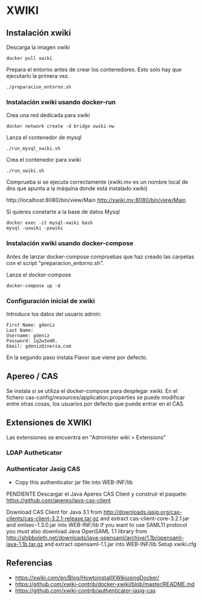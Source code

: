 # XWIKI

## Instalación xwiki

Descarga la imagen xwiki

```
docker pull xwiki
```

Prepara el entorno antes de crear los contenedores. Esto solo hay que ejecutarlo la primera vez.

```
./preparacion_entorno.sh
```

### Instalación xwiki usando docker-run

Crea una red dedicada para xwiki

```
docker network create -d bridge xwiki-nw
```

Lanza el contenedor de mysql

```
./run_mysql_xwiki.sh
```

Crea el contenedor para xwiki

```
./run_xwiki.sh
```

Comprueba si se ejecuta correctamente (xwiki.mv es un nombre local de dns que apunta a la máquina donde está instalado xwiki)

 http://localhost:8080/bin/view/Main
 http://xwiki.mv:8080/bin/view/Main


Si quieres conetarte a la base de datos Mysql

```
docker exec -it mysql-xwiki bash
mysql -uxwiki -pxwiki
```


### Instalación xwiki usando docker-compose

Antes de lanzar docker-compose compruebas que haz creado las carpetas con el script "preparacion_entorno.sh".

Lanza el docker-compose

```
docker-compose up -d
```

### Configuración inicial de xwiki

Introduce los datos del usuario admin:

```
First Name: gdeniz
Last Name:
Username: gdeniz
Password: 1q2w3e4R.
Email: gdeniz@inerza.com
```

En la segundo paso instala Flavor que viene por defecto.

## Apereo / CAS

Se instala si se utiliza el docker-compose para desplegar xwiki.
En el fichero cas-config/resources/application.properties se puede modificar entre otras cosas, los usuarios
por defecto que puede entrar en el CAS.


## Extensiones de XWIKI

Las extensiones se encuentra en "Administer wiki > Extensions"

### LDAP Autheticator

### Authenticator Jasig CAS

 * Copy this authenticator jar file into WEB-INF/lib

PENDIENTE
Descargar el Java Apereo CAS Client y construir el paquete:
https://github.com/apereo/java-cas-client



Download CAS Client for Java 3.1 from http://downloads.jasig.org/cas-clients/cas-client-3.2.1-release.tar.gz and extract cas-client-core-3.2.1.jar and xmlsec-1.3.0.jar into WEB-INF/lib
If you want to use SAML11 protocol you must also download Java OpenSAML 1.1 library from http://shibboleth.net/downloads/java-opensaml/archive/1.1b/opensaml-java-1.1b.tar.gz and extract opensaml-1.1.jar into WEB-INF/lib
Setup xwiki.cfg


## Referencias
- https://xwiki.com/en/Blog/HowtoinstallXWikiusingDocker/
- https://github.com/xwiki-contrib/docker-xwiki/blob/master/README.md
- https://github.com/xwiki-contrib/authenticator-jasig-cas





